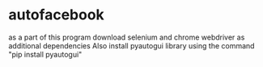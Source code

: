 # autofacebook
as a part of this program download selenium and chrome webdriver as additional dependencies
Also install pyautogui library  using the command "pip install pyautogui"
